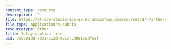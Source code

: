 ```yaml
---
content_type: resource
description: ''
file: https://ol-ocw-studio-app-qa.s3.amazonaws.com/courses/14-73-the-challenge-of-world-poverty-spring-2011/75bc91dd7d31512d981c5d88150dfe2f_GdHqomimt8c.vtt
file_type: application/x-subrip
resourcetype: Other
title: 3play caption file
uid: 75bc91dd-7d31-512d-981c-5d88150dfe2f
---
```

